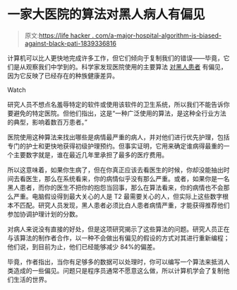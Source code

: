 # 一家大医院的算法对黑人病人有偏见

> 原文:[https://life hacker . com/a-major-hospital-algorithm-is-biased-against-black-pati-1839336816](https://lifehacker.com/a-major-hospital-algorithm-is-biased-against-black-pati-1839336816)

计算机可以比人更快地完成许多工作，但它们倾向于复制我们的错误——毕竟，它们是从观察我们中学到的。科学家发现医院使用的主要算法 [对黑人患者](https://science.sciencemag.org/content/366/6464/447) 有偏见，因为它反映了已经存在的种族健康差异。

Watch

研究人员不想点名羞辱特定的软件或使用该软件的卫生系统，所以我们不能告诉你要避免的特定医院。但他们指出，这是“一种广泛使用的算法，是这种全行业方法的典型，影响着数百万患者。”

医院使用这种算法来找出哪些是病情最严重的病人，并对他们进行优先护理，包括专门的护士和更快地获得初级护理预约。但事实证明，它用来确定谁病得最重的一个主要数字就是，谁在最近几年里承担了最多的医疗费用。

所以这意味着，如果你生病了，但在你真正应该去看医生的时候，你却没能抽出时间去看医生，那么在系统看来，你的病情似乎没有那么严重。或者，如果你是一名黑人患者，而你的医生不把你的抱怨当回事，那么在算法看来，你的病情也不会那么严重。电脑假设得到最大关心的人是 T2 最需要关心的人，但实际上这些数字根本不匹配。研究人员发现，黑人患者必须比白人患者病情严重，才能获得推荐他们参加协调护理计划的分数。

对病人来说没有直接的好处，但是这项研究揭示了这些算法的问题。研究人员正在与该算法的制作者合作，以一种不会做出有偏见的假设的方式对其进行重新编程；他们说，到目前为止，他们已经能够减少 84%的偏差。

毕竟，作者指出，当你有足够多的数据可以处理时，你可以编写一个算法来抵消人类造成的一些偏见。问题只是程序员通常不愿意这么做，所以计算机学会了复制他们生活的世界。